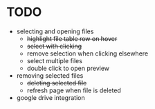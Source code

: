# TODO
* selecting and opening files
  - ~~highlight file table row on hover~~
  - ~~select with clicking~~
  - remove selection when clicking elsewhere
  - select multiple files
  - double click to open preview
* removing selected files
  - ~~deleting selected file~~
  - refresh page when file is deleted
* google drive integration
